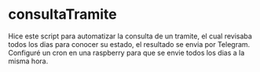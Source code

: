 # consultaTramite
Hice este script para automatizar la consulta de un tramite, el cual revisaba todos los dias para conocer su estado, el resultado se envia por Telegram. Configuré un cron en una raspberry para que se envie todos los dias a la misma hora. 
